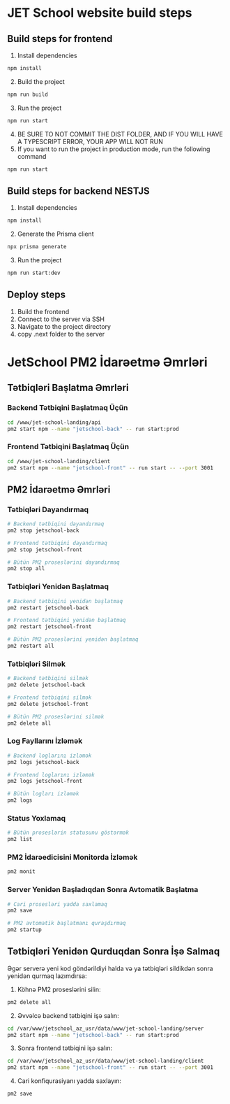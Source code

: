 # JET School website build steps


## Build steps for frontend

1. Install dependencies
```bash
npm install
```
2. Build the project
```bash
npm run build
```
3. Run the project
```bash
npm run start
```
4. BE SURE TO NOT COMMIT THE DIST FOLDER, AND IF YOU WILL HAVE A TYPESCRIPT ERROR, YOUR APP WILL NOT RUN
5. If you want to run the project in production mode, run the following command

```bash
npm run start
```


## Build steps for backend NESTJS

1. Install dependencies
```bash
npm install
```
2. Generate the Prisma client
```bash
npx prisma generate
```
3. Run the project
```bash
npm run start:dev
```

## Deploy steps

1. Build the frontend
2. Connect to the server via SSH
3. Navigate to the project directory
4. copy .next folder to the server

# JetSchool PM2 İdarəetmə Əmrləri

## Tətbiqləri Başlatma Əmrləri

### Backend Tətbiqini Başlatmaq Üçün

```bash
cd /www/jet-school-landing/api
pm2 start npm --name "jetschool-back" -- run start:prod
```

### Frontend Tətbiqini Başlatmaq Üçün

```bash
cd /www/jet-school-landing/client
pm2 start npm --name "jetschool-front" -- run start -- --port 3001
```

## PM2 İdarəetmə Əmrləri

### Tətbiqləri Dayandırmaq

```bash
# Backend tətbiqini dayandırmaq
pm2 stop jetschool-back

# Frontend tətbiqini dayandırmaq
pm2 stop jetschool-front

# Bütün PM2 proseslərini dayandırmaq
pm2 stop all
```

### Tətbiqləri Yenidən Başlatmaq

```bash
# Backend tətbiqini yenidən başlatmaq
pm2 restart jetschool-back

# Frontend tətbiqini yenidən başlatmaq
pm2 restart jetschool-front

# Bütün PM2 proseslərini yenidən başlatmaq
pm2 restart all
```

### Tətbiqləri Silmək

```bash
# Backend tətbiqini silmək
pm2 delete jetschool-back

# Frontend tətbiqini silmək
pm2 delete jetschool-front

# Bütün PM2 proseslərini silmək
pm2 delete all
```

### Log Fayllarını İzləmək

```bash
# Backend loglarını izləmək
pm2 logs jetschool-back

# Frontend loglarını izləmək
pm2 logs jetschool-front

# Bütün logları izləmək
pm2 logs
```

### Status Yoxlamaq

```bash
# Bütün proseslərin statusunu göstərmək
pm2 list
```

### PM2 İdarəedicisini Monitorda İzləmək

```bash
pm2 monit
```

### Server Yenidən Başladıqdan Sonra Avtomatik Başlatma

```bash
# Cari prosesləri yadda saxlamaq
pm2 save

# PM2 avtomatik başlatmanı quraşdırmaq
pm2 startup
```

## Tətbiqləri Yenidən Qurduqdan Sonra İşə Salmaq

Əgər serverə yeni kod göndərildiyi halda və ya tətbiqləri sildikdən sonra yenidən qurmaq lazımdırsa:

1. Köhnə PM2 proseslərini silin:
```bash
pm2 delete all
```

2. Əvvəlcə backend tətbiqini işə salın:
```bash
cd /var/www/jetschool_az_usr/data/www/jet-school-landing/server
pm2 start npm --name "jetschool-back" -- run start:prod
```

3. Sonra frontend tətbiqini işə salın:
```bash
cd /var/www/jetschool_az_usr/data/www/jet-school-landing/client
pm2 start npm --name "jetschool-front" -- run start -- --port 3001
```

4. Cari konfiqurasiyanı yadda saxlayın:
```bash
pm2 save